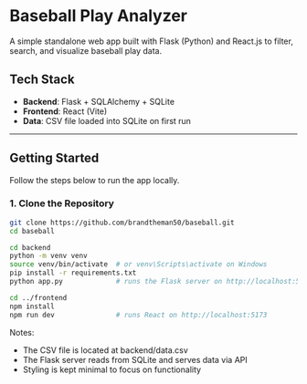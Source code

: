 # Baseball Play Analyzer

A simple standalone web app built with Flask (Python) and React.js to filter, search, and visualize baseball play data.

## Tech Stack

- **Backend**: Flask + SQLAlchemy + SQLite
- **Frontend**: React (Vite)
- **Data**: CSV file loaded into SQLite on first run

---

## Getting Started

Follow the steps below to run the app locally.

### 1. Clone the Repository

```bash
git clone https://github.com/brandtheman50/baseball.git
cd baseball

cd backend
python -m venv venv
source venv/bin/activate  # or venv\Scripts\activate on Windows
pip install -r requirements.txt
python app.py             # runs the Flask server on http://localhost:5000 and creates database

cd ../frontend
npm install
npm run dev               # runs React on http://localhost:5173
```

Notes: 
- The CSV file is located at backend/data.csv
- The Flask server reads from SQLite and serves data via API
- Styling is kept minimal to focus on functionality
